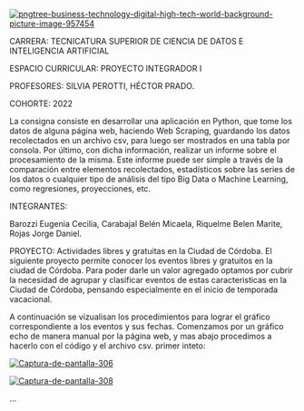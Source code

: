 <a href='https://postimages.org/' target='_blank'><img src='https://i.postimg.cc/L5VVxXrN/pngtree-business-technology-digital-high-tech-world-background-picture-image-957454.png' border='0' alt='pngtree-business-technology-digital-high-tech-world-background-picture-image-957454'/></a>

CARRERA: TECNICATURA SUPERIOR DE CIENCIA DE DATOS E INTELIGENCIA
ARTIFICIAL

ESPACIO CURRICULAR: PROYECTO INTEGRADOR I

PROFESORES: SILVIA PEROTTI, HÉCTOR PRADO.

COHORTE: 2022
 

La consigna consiste en desarrollar una aplicación en Python, que tome los datos de
alguna página web, haciendo Web Scraping, guardando los datos recolectados en un
archivo csv, para luego ser mostrados en una tabla por consola.
Por último, con dicha información, realizar un informe sobre el procesamiento de la
misma. Este informe puede ser simple a través de la comparación entre elementos
recolectados, estadísticos sobre las series de los datos o cualquier tipo de análisis del
tipo Big Data o Machine Learning, como regresiones, proyecciones, etc.

INTEGRANTES:

Barozzi	Eugenia Cecilia,
Carabajal Belén Micaela, 
Riquelme Belen Marite,
Rojas	Jorge Daniel.



PROYECTO: Actividades libres y gratuitas en la Ciudad de Córdoba. 
El siguiente proyecto permite conocer los eventos libres y gratuitos en la ciudad de Córdoba. Para poder darle un valor agregado optamos por cubrir la necesidad de agrupar y clasificar eventos de estas caracteristicas en la Ciudad de Córdoba, pensando especialmente en el inicio de temporada vacacional.

 
A continuación se vizualisan los procedimientos para lograr el gráfico correspondiente a los eventos y sus fechas. Comenzamos por un gráfico echo de manera manual por la página web, y mas abajo procedimos a hacerlo con el código y el archivo csv.
primer inteto:

<a href='https://postimg.cc/gxHN4m23' target='_blank'><img src='https://i.postimg.cc/y8wt1Nqp/Captura-de-pantalla-306.png' border='0' alt='Captura-de-pantalla-306'/></a>

<a href='https://postimages.org/' target='_blank'><img src='https://i.postimg.cc/sgD2rsdh/Captura-de-pantalla-308.png' border='0' alt='Captura-de-pantalla-308'/></a>










...

